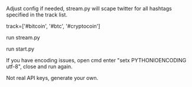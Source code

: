 Adjust config if needed, stream.py will scape twitter for all hashtags specified in the track list.

track=['#bitcoin', '#btc', '#cryptocoin']

run stream.py

run start.py

If you have encoding issues, open cmd enter "setx PYTHONIOENCODING utf-8", close and run again.

Not real API keys, generate your own.
